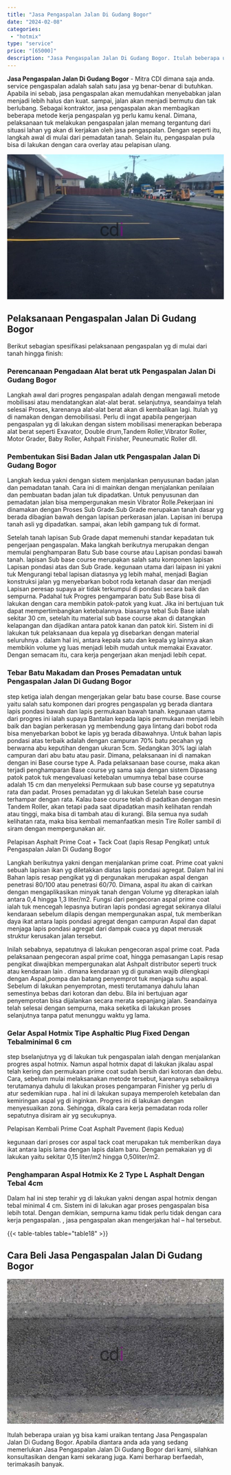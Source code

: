```yaml
---
title: "Jasa Pengaspalan Jalan Di Gudang Bogor"
date: "2024-02-08"
categories:
 - "hotmix"
type: "service"
price: "[65000]"
description: "Jasa Pengaspalan Jalan Di Gudang Bogor. Itulah beberapa uraian yg bisa kami uraikan tentang Jasa Pengaspalan Jalan Di Gudang Bogor. Apabila diantara anda ada..."
---
```


**Jasa Pengaspalan Jalan Di Gudang Bogor** - Mitra CDI dimana saja anda. service pengaspalan adalah salah satu jasa yg benar-benar di butuhkan. Apabila ini sebab, jasa pengaspalan akan memudahkan menyebabkan jalan menjadi lebih halus dan kuat. sampai, jalan akan menjadi bermutu dan tak berlubang. Sebagai kontraktor, jasa pengaspalan akan membagikan beberapa metode kerja pengaspalan yg perlu kamu kenal. Dimana, pelaksanaan tuk melakukan pengaspalan jalan memang tergantung dari situasi lahan yg akan di kerjakan oleh jasa pengaspalan. Dengan seperti itu, langkah awal di mulai dari pemadatan tanah. Selain itu, pengaspalan pula bisa di lakukan dengan cara overlay atau pelapisan ulang.

![Jasa Pengaspalan Jalan Di Gudang Bogor](/images/hotmix/jasa-hotmix-aspal-24.jpg)

## Pelaksanaan Pengaspalan Jalan Di Gudang Bogor

Berikut sebagian spesifikasi pelaksanaan pengaspalan yg di mulai dari tanah hingga finish:

### Perencanaan Pengadaan Alat berat utk Pengaspalan Jalan Di Gudang Bogor

Langkah awal dari progres pengaspalan adalah dengan mengawali metode mobilisasi atau mendatangkan alat-alat berat. selanjutnya, seandainya telah selesai Proses, karenanya alat-alat berat akan di kembalikan lagi. Itulah yg di namakan dengan demobilisasi. Perlu di ingat apabila pengerjaan pengaspalan yg di lakukan dengan sistem mobilisasi menerapkan beberapa alat berat seperti Exavator, Double drum,Tandem Roller,Vibrator Roller, Motor Grader, Baby Roller, Ashpalt Finisher, Peuneumatic Roller dll.

### Pembentukan Sisi Badan Jalan utk Pengaspalan Jalan Di Gudang Bogor

Langkah kedua yakni dengan sistem menjalankan penyusunan badan jalan dan pemadatan tanah. Cara ini di mainkan dengan menjalankan penilaian dan pembuatan badan jalan tuk dipadatkan. Untuk penyusunan dan pemadatan jalan bisa mempergunakan mesin Vibrator Rolle.Pekerjaan ini dinamakan dengan Proses Sub Grade.Sub Grade merupakan tanah dasar yg berada dibagian bawah dengan lapisan perkerasan jalan. Lapisan ini berupa tanah asli yg dipadatkan. sampai, akan lebih gampang tuk di format.

Setelah tanah lapisan Sub Grade dapat memenuhi standar kepadatan tuk pengerjaan pengaspalan. Maka langkah berikutnya merupakan dengan memulai penghamparan Batu Sub base course atau Lapisan pondasi bawah tanah. lapisan Sub base course merupakan salah satu komponen lapisan Lapisan pondasi atas dan Sub Grade. kegunaan utama dari laipasn ini yakni tuk Mengurangi tebal lapisan diatasnya yg lebih mahal, menjadi Bagian konstruksi jalan yg menyebarkan bobot roda ketanah dasar dan menjadi Lapisan peresap supaya air tidak terkumpul di pondasi secara baik dan sempurna. Padahal tuk Progres pengamparan batu Sub Base bisa di lakukan dengan cara membikin patok-patok yang kuat. Jika ini bertujuan tuk dapat mempertimbangkan ketebalannya. biasanya tebal Sub Base ialah sekitar 30 cm, setelah itu material sub base course akan di datangkan kelapangan dan dijadikan antara patok kanan dan patok kiri. Sistem ini di lakukan tuk pelaksanaan dua kepala yg disebarkan dengan material seluruhnya . dalam hal ini, antara kepala satu dan kepala yg lainnya akan membikin volume yg luas menjadi lebih mudah untuk memakai Exavator. Dengan semacam itu, cara kerja pengerjaan akan menjadi lebih cepat.

### Tebar Batu Makadam dan Proses Pemadatan untuk Pengaspalan Jalan Di Gudang Bogor

step ketiga ialah dengan mengerjakan gelar batu base course. Base course yaitu salah satu komponen dari progres pengaspalan yg berada diantara lapis pondasi bawah dan lapis permukaan bawah tanah. kegunaan utama dari progres ini ialah supaya Bantalan kepada lapis permukaan menjadi lebih baik dan bagian perkerasan yg membendung gaya lintang dari bobot roda bisa menyebarkan bobot ke lapis yg berada dibawahnya. Untuk bahan lapis pondasi atas terbaik adalah dengan campuran 70% batu pecahan yg berwarna abu keputihan dengan ukuran 5cm. Sedangkan 30% lagi ialah campuran dari abu batu atau pasir. Dimana, pelaksanaan ini di namakan dengan ini Base course type A. Pada pelaksanaan base course, maka akan terjadi penghamparan Base course yg sama saja dengan sistem Dipasang patok patok tuk mengevaluasi ketebalan umumnya tebal base course adalah 15 cm dan menyeleksi Permukaan sub base course yg sepatutnya rata dan padat. Proses pemadatan yg di lakukan Setelah base course terhampar dengan rata. Kalau base course telah di padatkan dengan mesin Tandem Roller, akan tetapi pada saat dipadatkan masih kelihatan rendah atau tinggi, maka bisa di tambah atau di kurangi. Bila semua nya sudah kelihatan rata, maka bisa kembali memanfaatkan mesin Tire Roller sambil di siram dengan mempergunakan air.

Pelapisan Asphalt Prime Coat + Tack Coat (lapis Resap Pengikat) untuk Pengaspalan Jalan Di Gudang Bogor

Langkah berikutnya yakni dengan menjalankan prime coat. Prime coat yakni sebuah lapisan ikan yg diletakkan diatas lapis pondasi agregat. Dalam hal ini Bahan lapis resap pengikat yg di pergunakan merupakan aspal dengan penetrasi 80/100 atau penetrasi 60/70. Dimana, aspal itu akan di cairkan dengan mengaplikasikan minyak tanah dengan Volume yg diterapkan ialah antara 0,4 hingga 1,3 liter/m2. Fungsi dari pengecoran aspal prime coat ialah tuk mencegah lepasnya butiran lapis pondasi agregat sekiranya dilalui kendaraan sebelum dilapis dengan mempergunakan aspal, tuk memberikan daya ikat antara lapis pondasi agregat dengan campuran Aspal dan dapat menjaga lapis pondasi agregat dari dampak cuaca yg dapat merusak struktur kerusakan jalan tersebut.

Inilah sebabnya, sepatutnya di lakukan pengecoran aspal prime coat. Pada pelaksanaan pengecoran aspal prime coat, hingga pemasangan Lapis resap pengikat diwajibkan mempergunakan alat Ashpalt distributor seperti truck atau kendaraan lain . dimana kendaraan yg di gunakan wajib dilengkapi dengan Aspal,pompa dan batang penyemprot tuk menjaga suhu aspal. Sebelum di lakukan penyemprotan, mesti terutamanya dahulu lahan semestinya bebas dari kotoran dan debu. Bila ini bertujuan agar penyemprotan bisa dijalankan secara merata sepanjang jalan. Seandainya telah selesai dengan sempurna, maka seketika di lakukan proses selanjutnya tanpa patut menunggu waktu yg lama.

### Gelar Aspal Hotmix Tipe Asphaltic Plug Fixed Dengan Tebalminimal 6 cm

step bselanjutnya yg di lakukan tuk pengaspalan ialah dengan menjalankan progres aspal hotmix. Namun aspal hotmix dapat di lakukan jikalau aspal telah kering dan permukaan prime coat sudah bersih dari kotoran dan debu. Cara, sebelum mulai melaksanakan metode tersebut, karenanya sebaiknya terutamanya dahulu di lakukan proses pengamparan Finisher yg perlu di atur sedemikian rupa . hal ini di lakukan supaya memperoleh ketebalan dan kemiringan aspal yg di inginkan. Progres ini di lakukan dengan menyesuaikan zona. Sehingga, dikala cara kerja pemadatan roda roller sepatutnya disiram air yg secukupnya.

Pelapisan Kembali Prime Coat Asphalt Pavement (lapis Kedua)

kegunaan dari proses cor aspal tack coat merupakan tuk memberikan daya ikat antara lapis lama dengan lapis dalam baru. Dengan pemakaian yg di lakukan yaitu sekitar 0,15 liter/m2 hingga 0,50liter/m2.

### Penghamparan Aspal Hotmix Ke 2 Type L Asphalt Dengan Tebal 4cm

Dalam hal ini step terahir yg di lakukan yakni dengan aspal hotmix dengan tebal minimal 4 cm. Sistem ini di lakukan agar proses pengaspalan bisa lebih total. Dengan demikian, sempurna kamu tidak perlu tidak dengan cara kerja pengaspalan. , jasa pengaspalan akan mengerjakan hal – hal tersebut.

{{< table-tables table="table18" >}}

## Cara Beli Jasa Pengaspalan Jalan Di Gudang Bogor

![Jasa Pengaspalan Jalan Di Gudang Bogor](/images/hotmix/jasa-hotmix-aspal-12.jpg)

Itulah beberapa uraian yg bisa kami uraikan tentang Jasa Pengaspalan Jalan Di Gudang Bogor. Apabila diantara anda ada yang sedang memerlukan Jasa Pengaspalan Jalan Di Gudang Bogor dari kami, silahkan konsultasikan dengan kami sekarang juga. Kami berharap berfaedah, terimakasih banyak.
